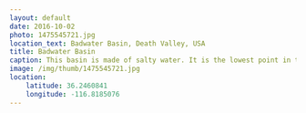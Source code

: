 ```yaml
---
layout: default
date: 2016-10-02
photo: 1475545721.jpg
location_text: Badwater Basin, Death Valley, USA
title: Badwater Basin
caption: This basin is made of salty water. It is the lowest point in the USA as it is at 85.5 meters below sea level.
image: /img/thumb/1475545721.jpg
location:
    latitude: 36.2460841
    longitude: -116.8185076
---
```

